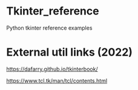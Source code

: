 # Tkinter_reference
Python tkinter reference examples


# External util links (2022) 

https://dafarry.github.io/tkinterbook/

https://www.tcl.tk/man/tcl/contents.html